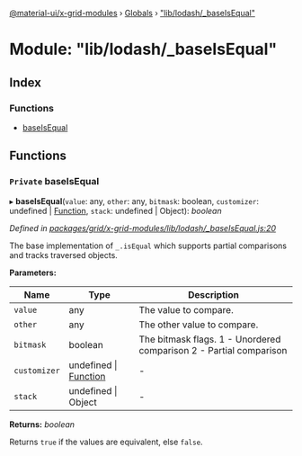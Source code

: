 [@material-ui/x-grid-modules](../README.md) › [Globals](../globals.md) › ["lib/lodash/\_baseIsEqual"](_lib_lodash__baseisequal_.md)

# Module: "lib/lodash/\_baseIsEqual"

## Index

### Functions

- [baseIsEqual](_lib_lodash__baseisequal_.md#private-baseisequal)

## Functions

### `Private` baseIsEqual

▸ **baseIsEqual**(`value`: any, `other`: any, `bitmask`: boolean, `customizer`: undefined | [Function](../interfaces/_src_utils_utils_.debouncedfunction.md#function), `stack`: undefined | Object): _boolean_

_Defined in [packages/grid/x-grid-modules/lib/lodash/\_baseIsEqual.js:20](https://github.com/mui-org/material-ui-x/blob/a679779/packages/grid/x-grid-modules/lib/lodash/_baseIsEqual.js#L20)_

The base implementation of `_.isEqual` which supports partial comparisons
and tracks traversed objects.

**Parameters:**

| Name         | Type                                                                                       | Description                                                        |
| ------------ | ------------------------------------------------------------------------------------------ | ------------------------------------------------------------------ |
| `value`      | any                                                                                        | The value to compare.                                              |
| `other`      | any                                                                                        | The other value to compare.                                        |
| `bitmask`    | boolean                                                                                    | The bitmask flags. 1 - Unordered comparison 2 - Partial comparison |
| `customizer` | undefined &#124; [Function](../interfaces/_src_utils_utils_.debouncedfunction.md#function) | -                                                                  |
| `stack`      | undefined &#124; Object                                                                    | -                                                                  |

**Returns:** _boolean_

Returns `true` if the values are equivalent, else `false`.
